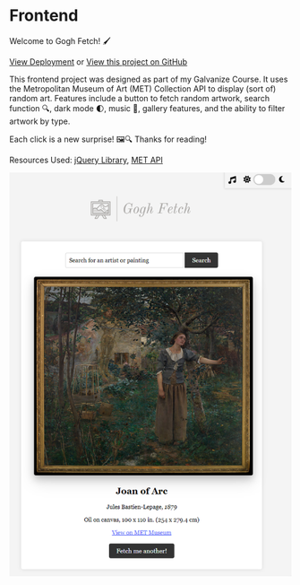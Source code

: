 # Frontend

Welcome to Gogh Fetch! :paintbrush:

[View Deployment](https://gogh-fetch.vercel.app/) or
[View this project on GitHub](https://github.com/nateykliu/Gogh-Fetch) 


This frontend project was designed as part of my Galvanize Course. It uses the Metropolitan Museum of Art (MET) Collection API to display (sort of) random art. Features include a button to fetch random artwork, search function :mag:, dark mode :first_quarter_moon:, music :musical_keyboard:, gallery features, and the ability to filter artwork by type. 


Each click is a new surprise! :framed_picture::mag: Thanks for reading!


Resources Used:
[jQuery Library](https://jquery.com/), [MET API](https://metmuseum.github.io/)

![ScreenShot](/images/preview.PNG)
